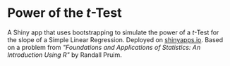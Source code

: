# Power of the *t*-Test

A Shiny app that uses bootstrapping to simulate the power of a *t*-Test for the slope of a Simple Linear Regression. Deployed on [shinyapps.io](https://mcgirjau.shinyapps.io/t-test-power/). Based on a problem from *"Foundations and Applications of Statistics: An Introduction Using R"* by Randall Pruim.
